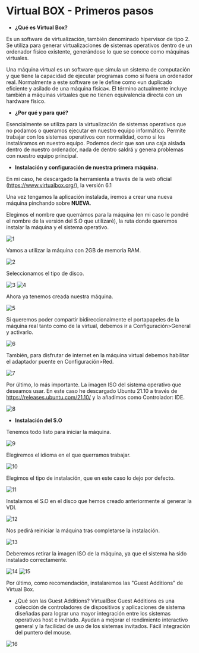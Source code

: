 # Virtual BOX - Primeros pasos

* **¿Qué es Virtual Box?**

Es un software de virtualización, también denominado hipervisor de tipo 2. Se utiliza para generar virtualizaciones de sistemas operativos dentro de un ordenador físico existente, generándose lo que se conoce como máquinas virtuales.

Una máquina virtual es un software que simula un sistema de computación y que tiene la capacidad de ejecutar programas como si fuera un ordenador real. Normalmente a este software se le define como «un duplicado eficiente y asilado de una máquina física«. El término actualmente incluye también a máquinas virtuales que no tienen equivalencia directa con un hardware físico.

* **¿Por qué y para qué?**

Esencialmente se utiliza para la virtualización de sistemas operativos que no podamos o queramos ejecutar en nuestro equipo informático. Permite trabajar con los sistemas operativos con normalidad, como si los instaláramos en nuestro equipo. Podemos decir que son una caja aislada dentro de nuestro ordenador, nada de dentro saldrá y genera problemas con nuestro equipo principal.

* **Instalación y configuración de nuestra primera máquina.**

En mi caso, he descargado la herramienta a través de la web oficial (https://www.virtualbox.org/), la versión 6.1

Una vez tengamos la aplicación instalada, iremos a crear una nueva máquina pinchando sobre **NUEVA**.

Elegimos el nombre que querrámos para la máquina (en mi caso le pondré el nombre de la versión del S.O que utilizaré), la ruta donde queremos instalar la máquina y el sistema operativo.

![1](.\img\1.png)

Vamos a utilizar la máquina con 2GB de memoria RAM.

![2](.\img\2.png)

Seleccionamos el tipo de disco.

![3](.\img\3.png)
![4](.\img\4.png)

Ahora ya tenemos creada nuestra máquina.

![5](.\img\5.png)

Si queremos poder compartir bidireccionalmente el portapapeles de la máquina real tanto como de la virtual, debemos ir a Configuración>General y activarlo.

![6](.\img\6.png)

También, para disfrutar de internet en la máquina virtual debemos habilitar el adaptador puente en Configuración>Red.

![7](.\img\7.png)

Por último, lo más importante. La imagen ISO del sistema operativo que deseamos usar. En este caso he descargado Ubuntu 21.10 a través de https://releases.ubuntu.com/21.10/ y la añadimos como Controlador: IDE.

![8](.\img\8.png)

* **Instalación del S.O**

Tenemos todo listo para iniciar la máquina.

![9](.\img\9.png)

Elegiremos el idioma en el que querramos trabajar.

![10](.\img\10.png)

Elegimos el tipo de instalación, que en este caso lo dejo por defecto.

![11](.\img\11.png)

Instalamos el S.O en el disco que hemos creado anteriormente al generar la VDI.

![12](.\img\12.png)

Nos pedirá reiniciar la máquina tras completarse la instalación.


![13](.\img\13.png)

Deberemos retirar la imagen ISO de la máquina, ya que el sistema ha sido instalado correctamente.

![14](.\img\14.png)
![15](.\img\15.png)

Por último, como recomendación, instalaremos las "Guest Additions" de Virtual Box.

* ¿Qué son las Guest Additions?
VirtualBox Guest Additions es una colección de controladores de dispositivos y aplicaciones de sistema diseñadas para lograr una mayor integración entre los sistemas operativos host e invitado. Ayudan a mejorar el rendimiento interactivo general y la facilidad de uso de los sistemas invitados. Fácil integración del puntero del mouse.

![16](.\img\16.png)
